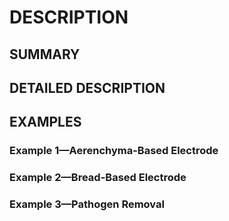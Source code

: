 # DESCRIPTION

## SUMMARY

## DETAILED DESCRIPTION

## EXAMPLES

### Example 1—Aerenchyma-Based Electrode

### Example 2—Bread-Based Electrode

### Example 3—Pathogen Removal

